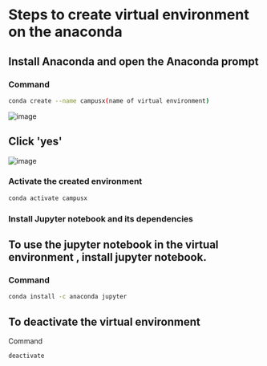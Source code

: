 # Steps to create virtual environment on the anaconda
## Install Anaconda and open the Anaconda prompt
### Command
```bash
conda create --name campusx(name of virtual environment)
```
![image](https://github.com/user-attachments/assets/d76f4c4e-4c75-4973-a40b-aab0167f24b0)
## Click 'yes'
![image](https://github.com/user-attachments/assets/97da8b38-f53d-4066-8ad4-7d0a4c6059f9)
### Activate the created environment
```bash
conda activate campusx
```
### Install Jupyter notebook and its dependencies
## To use the jupyter notebook in the virtual environment , install jupyter  notebook.
### Command
```bash
conda install -c anaconda jupyter
```
## To deactivate the virtual environment 
Command
```bash
deactivate
```
